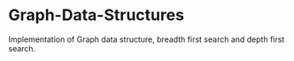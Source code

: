 # Graph-Data-Structures
Implementation of Graph data structure, breadth first search and depth first search. 
